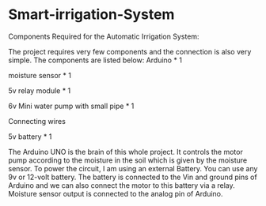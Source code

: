 # Smart-irrigation-System

Components Required for the Automatic Irrigation System:

The project requires very few components and the connection is also very simple. The components are listed below:
Arduino * 1

moisture sensor * 1

5v relay module * 1

6v Mini water pump with small pipe * 1

Connecting wires

5v battery * 1

 The Arduino UNO is the brain of this whole project. It controls the motor pump according to the moisture in the soil which is given by the moisture sensor.
To power the circuit, I am using an external Battery. You can use any 9v or 12-volt battery. The battery is connected to the Vin and ground pins of Arduino and we can also connect the motor to this battery via a relay. Moisture sensor output is connected to the analog pin of Arduino. 
